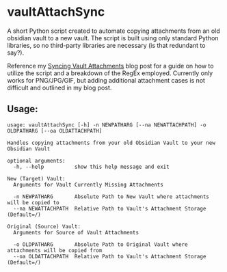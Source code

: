 # vaultAttachSync
A short Python script created to automate copying attachments from an old obsidian vault to a new vault. The script is built using only standard Python libraries, so no third-party libraries are necessary (is that redundant to say?). 

Reference my [Syncing Vault Attachments](https://ethantomford.com/posts/Sync-Obsidian-Vault-Attachments) blog post for a guide on how to utilize the script and a breakdown of the RegEx employed. Currently only works for PNG/JPG/GIF, but adding additional attachment cases is not difficult and outlined in my blog post.  

## Usage:
```
usage: vaultAttachSync [-h] -n NEWPATHARG [--na NEWATTACHPATH] -o OLDPATHARG [--oa OLDATTACHPATH]

Handles copying attachments from your old Obsidian Vault to your new Obsidian Vault

optional arguments:
  -h, --help          show this help message and exit

New (Target) Vault:
  Arguments for Vault Currently Missing Attachments

  -n NEWPATHARG       Absolute Path to New Vault where attachments will be copied to
  --na NEWATTACHPATH  Relative Path to Vault's Attachment Storage (Default=/)

Original (Source) Vault:
  Arguments for Source of Vault Attachments

  -o OLDPATHARG       Absolute Path to Original Vault where attachments will be copied from
  --oa OLDATTACHPATH  Relative Path to Vault's Attachment Storage (Default=/)
```
